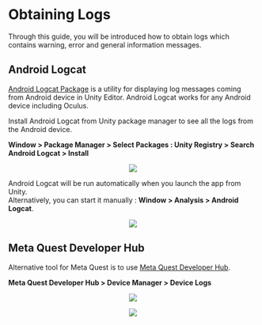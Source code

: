 # Obtaining Logs

Through this guide, you will be introduced how to obtain logs which contains warning, error and general information messages. 

## Android Logcat
<a href="https://docs.unity3d.com/Packages/com.unity.mobile.android-logcat@0.1/manual/index.html">Android Logcat Package</a> is a utility for displaying log messages coming from Android device in Unity Editor. 
Android Logcat works for any Android device including Oculus. 

Install Android Logcat from Unity package manager to see all the logs from the Android device.

**Window > Package Manager > Select Packages : Unity Registry > Search Android Logcat > Install**

<p align="center">
<img src="./assets/android-logcat.png">
</p>

Android Logcat will be run automatically when you launch the app from Unity. <br>
Alternatively, you can start it manually : **Window > Analysis > Android Logcat**.

<p align="center">
<img src="./assets/android-logcat-view.PNG">
</p>

## Meta Quest Developer Hub
Alternative tool for Meta Quest is to use <a href="https://developer.oculus.com/documentation/unity/ts-odh/">Meta Quest Developer Hub</a>. 

**Meta Quest Developer Hub > Device Manager > Device Logs**

<p align="center">
<img src="./assets/oculus-developer-hub.PNG">
</p>

<p align="center">
<img src="./assets/oculus-log.png">
</p>
